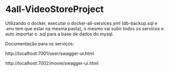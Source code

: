 # 4all-VideoStoreProject

Utilizando o docker, executar o docker-all-services.yml (db-backup.sql e .env tem que estar na mesma pasta), o mesmo vai subir todos os servicos e auto importar o .sql para a base de dados do mysql.

<p>Documentação para os serviços:</p>

http://localhost:7001/user/swagger-ui.html

http://localhost:7002/movie/swagger-ui.html
